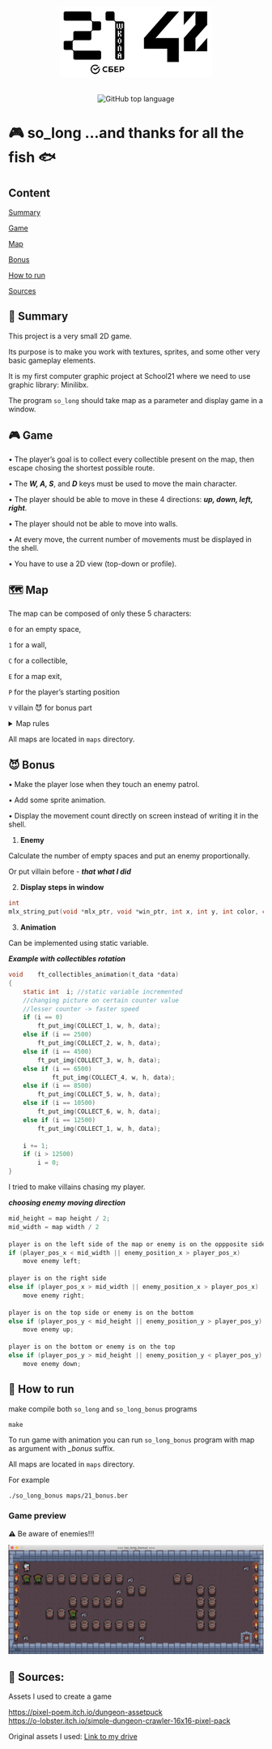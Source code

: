 <div align="center" max-width="auto" max-height="auto">
	<img src="repo_imgs/21_42_logos.png" max-height="250" alight="center">
</div>

<br>

<div align="center" max-width="auto" max-height="auto">

![GitHub top language](https://img.shields.io/badge/language-00599C?logo=C&logoColor=white&style=for-the-badge)

</div>

# 🎮 so_long ...and thanks for all the fish 🐟

## Content

[Summary](https://github.com/D-Dashka/so_long#summary)

[Game](https://github.com/D-Dashka/so_long#game)

[Map](https://github.com/D-Dashka/so_long#map)

[Bonus](https://github.com/D-Dashka/so_long#bonus)

[How to run](https://github.com/D-Dashka/so_long#how-to-run)

[Sources](https://github.com/D-Dashka/so_long#sources)

## 📄 Summary

This project is a very small 2D game.

Its purpose is to make you work with textures, sprites, and some other very basic gameplay elements.

It is my first computer graphic project at School21 where we need to use graphic library: Minilibx.

The program <code>so_long</code> should take map as a parameter and display game in a window.

## 🎮 Game

• The player’s goal is to collect every collectible present on the map, then escape chosing the shortest possible route.

• The ***W, A, S***, and ***D*** keys must be used to move the main character.

• The player should be able to move in these 4 directions: ***up, down, left, right***.

• The player should not be able to move into walls.

• At every move, the current number of movements must be displayed in the shell.

• You have to use a 2D view (top-down or profile).

## 🗺 Map 

The map can be composed of only these 5 characters:

`0` for an empty space,

`1` for a wall,

`C` for a collectible,

`E` for a map exit,

`P` for the player’s starting position

`V` villain 😈 for bonus part

<details>
  <summary>Map rules</summary>
  
• The map has to be constructed with 3 components: **walls, collectibles, and free space**

• The map must contain at least **1 exit, 1 collectible,** and **1 starting position**.

• The map must be **rectangular**.

• The map must be **closed/surrounded by walls**. If it’s not, the program must return an error.

• You don’t have to check if there’s a valid path in the map.

• You must be able to parse any kind of map, as long as it respects the above rules.
</details>

All maps are located in <code>maps</code> directory.

## 😈 Bonus

• Make the player lose when they touch an enemy patrol.

• Add some sprite animation.

• Display the movement count directly on screen instead of writing it in the shell.

1. **Enemy**

Calculate the number of empty spaces and put an enemy proportionally.

Or put villain before - ***that what I did***

2. **Display steps in window**

```c
int
mlx_string_put(void *mlx_ptr, void *win_ptr, int x, int y, int color, char *string);
```

3. **Animation**

Can be implemented using static variable.

***Example with collectibles rotation***

```c
void	ft_collectibles_animation(t_data *data)
{
	static int	i; //static variable incremented
    //changing picture on certain counter value
    //lesser counter -> faster speed
    if (i == 0)
    	ft_put_img(COLLECT_1, w, h, data);
    else if (i == 2500)
    	ft_put_img(COLLECT_2, w, h, data);
	else if (i == 4500)
   		ft_put_img(COLLECT_3, w, h, data);
	else if (i == 6500)
    		ft_put_img(COLLECT_4, w, h, data);
	else if (i == 8500)
   		ft_put_img(COLLECT_5, w, h, data);
   	else if (i == 10500)
		ft_put_img(COLLECT_6, w, h, data);
	else if (i == 12500)
		ft_put_img(COLLECT_1, w, h, data);
    	
    i += 1;
    if (i > 12500)
    	i = 0;
}
```

I tried to make villains chasing my player.

***choosing enemy moving direction***
```c
mid_height = map height / 2;
mid_width = map width / 2

player is on the left side of the map or enemy is on the oppposite side of the player
if (player_pos_x < mid_width || enemy_position_x > player_pos_x)
	move enemy left;

player is on the right side 
else if (player_pos_x > mid_width || enemy_position_x > player_pos_x)
	move enemy right;

player is on the top side or enemy is on the bottom
else if (player_pos_y < mid_height || enemy_position_y > player_pos_y)
	move enemy up;

player is on the bottom or enemy is on the top
else if (player_pos_y > mid_height || enemy_position_y < player_pos_y)
	move enemy down;
```

## 🏁 How to run

make compile both <code>so_long</code> and <code>so_long_bonus</code> programs

	make

To run game with animation you can run <code>so_long_bonus</code> program with map as argument with *_bonus* suffix. 

All maps are located in <code>maps</code> directory.

For example

	./so_long_bonus maps/21_bonus.ber

### Game preview

**⚠️** Be aware of enemies!!! 

<div align="center" max-width="auto" max-height="auto">
	<img src="repo_imgs/so_long_preview.png" max-height="250" alight="center">
</div>

## 🔗 Sources:

Assets I used to create a game

<span>https://pixel-poem.itch.io/dungeon-assetpuck</span>
<br>
<span>https://o-lobster.itch.io/simple-dungeon-crawler-16x16-pixel-pack</span>

Original assets I used: <span><a href="https://drive.google.com/drive/folders/14UOrUH1qbSXTieiQ9UGwmhTt9L7rXVa0?usp=sharing">Link to my drive</span>